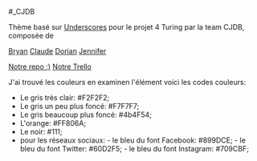 #_CJDB

Thème basé sur [Underscores](http://underscores.me/) pour le projet 4 Turing par la team CJDB, composée de 

[Bryan](https://github.com/BryanMootoosamy/) 
[Claude](https://github.com/ClaudeJanssenPro/) 
[Dorian](https://github.com/ocorneillard/) 
[Jennifer](https://github.com/jennifervankelst/) 

[Notre repo :)](https://github.com/BryanMootoosamy/CJDB/) 
[Notre Trello](https://trello.com/b/hzJ2L9eQ/foodog) 

J'ai trouvé les couleurs en examinen l'élément voici les codes couleurs:
- Le gris très clair: #F2F2F2;
- Le gris un peu plus foncé: #F7F7F7;
- Le gris beaucoup plus foncé: #4b4F54;
- L'orange: #FF806A;
- Le noir: #111;
- pour les réseaux sociaux: - le bleu du font Facebook: #899DCE;
                            - le bleu du font Twitter: #60D2F5;
                            - le bleu du font Instagram: #709CBF;
